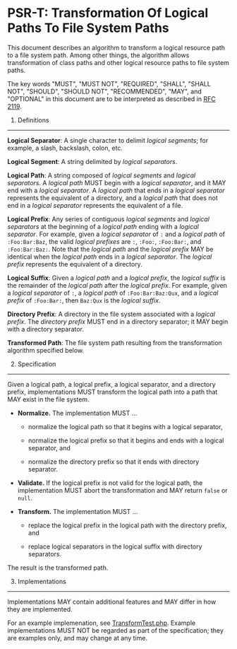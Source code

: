 PSR-T: Transformation Of Logical Paths To File System Paths
===========================================================

This document describes an algorithm to transform a logical resource path to a
file system path. Among other things, the algorithm allows transformation of
class paths and other logical resource paths to file system paths.

The key words "MUST", "MUST NOT", "REQUIRED", "SHALL", "SHALL NOT", "SHOULD",
"SHOULD NOT", "RECOMMENDED", "MAY", and "OPTIONAL" in this document are to be
interpreted as described in [RFC 2119](http://tools.ietf.org/html/rfc2119).


1. Definitions
--------------

**Logical Separator**: A single character to delimit _logical segments_; for
example, a slash, backslash, colon, etc.

**Logical Segment**: A string delimited by _logical separators_.

**Logical Path**: A string composed of _logical segments_ and _logical
separators_. A _logical path_ MUST begin with a _logical separator_, and it
MAY end with a _logical separator_. A _logical path_ that ends in a _logical
separator_ represents the equivalent of a directory, and a _logical path_ that
does not end in a _logical separator_ represents the equivalent of a file.

**Logical Prefix**: Any series of contiguous _logical segments_ and _logical
separators_ at the beginning of a _logical path_ ending with a _logical
separator_. For example, given a _logical separator_ of `:` and a _logical
path_ of `:Foo:Bar:Baz`, the valid _logical prefixes_ are `:`, `:Foo:`,
`:Foo:Bar:`, and `:Foo:Bar:Baz:`. Note that the _logical path_ and the
_logical prefix_ MAY be identical when the _logical path_ ends in a _logical
separator_. The _logical prefix_ represents the equivalent of a directory.

**Logical Suffix**: Given a _logical path_ and a _logical prefix_,
the _logical suffix_ is the remainder of the _logical path_ after the
_logical prefix_. For example, given a _logical separator_ of `:`, a
_logical path_ of `:Foo:Bar:Baz:Qux`, and a _logical prefix_ of
`:Foo:Bar:`, then `Baz:Qux` is the _logical suffix_.

**Directory Prefix**: A directory in the file system associated with a
_logical prefix_. The _directory prefix_ MUST end in a directory separator;
it MAY begin with a directory separator.

**Transformed Path**: The file system path resulting from the transformation
algorithm specified below.


2. Specification
----------------

Given a logical path, a logical prefix, a logical separator, and a directory
prefix, implementations MUST transform the logical path into a path that MAY
exist in the file system.

- **Normalize.** The implementation MUST ...

    - normalize the logical path so that it begins with a logical separator,

    - normalize the logical prefix so that it begins and ends with a logical
      separator, and

    - normalize the directory prefix so that it ends with directory separator.

- **Validate.** If the logical prefix is not valid for the logical path, the
  implementation MUST abort the transformation and MAY return `false` or
  `null`.

- **Transform.** The implementation MUST ...

    - replace the logical prefix in the logical path with the directory
      prefix, and

    - replace logical separators in the logical suffix with directory
      separators.

The result is the transformed path.


3. Implementations
------------------

Implementations MAY contain additional features and MAY differ in how they are
implemented.

For an example implemenation, see [TransformTest.php](TransformTest.php).
Example implementations MUST NOT be regarded as part of the specification;
they are examples only, and may change at any time.
